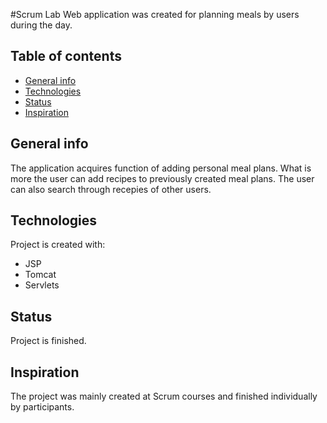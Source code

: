 #Scrum Lab
 Web application was created for planning meals by users during the day. 

## Table of contents
* [General info](#general-info)
* [Technologies](#technologies)
* [Status](#status)
* [Inspiration](#inspiration)

## General info
The application acquires function of adding personal meal plans. What is more the user can add recipes to previously created meal plans. The user can also search through recepies of other users.

## Technologies
Project is created with: 
* JSP
* Tomcat
* Servlets

## Status
Project is finished.

## Inspiration
The project was mainly created at Scrum courses and finished individually by participants.
